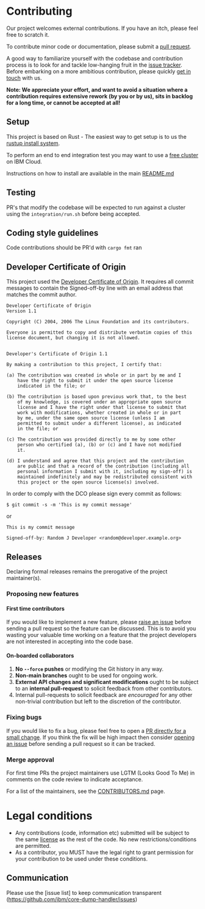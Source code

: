 # Contributing

Our project welcomes external contributions. If you have an itch, please feel
free to scratch it.

To contribute minor code or documentation, please submit a [pull request](https://github.com/ibm/core-dump-handler/pulls).

A good way to familiarize yourself with the codebase and contribution process is
to look for and tackle low-hanging fruit in the [issue tracker](https://github.com/IBM/core-dump-handler/issues?q=is%3Aissue+is%3Aopen+label%3A%22good+first+issue%22).
Before embarking on a more ambitious contribution, please quickly [get in touch](#communication) with us.

**Note: We appreciate your effort, and want to avoid a situation where a contribution
requires extensive rework (by you or by us), sits in backlog for a long time, or
cannot be accepted at all!**

## Setup

This project is based on Rust - The easiest way to get setup is to us the [rustup install system](https://rustup.rs/).

To perform an end to end integration test you may want to use a [free cluster](https://cloud.ibm.com/docs/containers?topic=containers-getting-started#clusters_gs) on IBM Cloud.

Instructions on how to install are available in the main [README.md](https://github.com/IBM/core-dump-handler#installing-the-chart)

## Testing
PR's that modify the codebase will be expected to run against a cluster using the `integration/run.sh` before being accepted.

## Coding style guidelines
Code contributions should be PR'd with `cargo fmt` ran


## Developer Certificate of Origin

This project used the [Developer Certificate of Origin](https://developercertificate.org/). It requires all commit messages to contain the Signed-off-by line with an email address that matches the commit author.

```
Developer Certificate of Origin
Version 1.1

Copyright (C) 2004, 2006 The Linux Foundation and its contributors.

Everyone is permitted to copy and distribute verbatim copies of this
license document, but changing it is not allowed.


Developer's Certificate of Origin 1.1

By making a contribution to this project, I certify that:

(a) The contribution was created in whole or in part by me and I
    have the right to submit it under the open source license
    indicated in the file; or

(b) The contribution is based upon previous work that, to the best
    of my knowledge, is covered under an appropriate open source
    license and I have the right under that license to submit that
    work with modifications, whether created in whole or in part
    by me, under the same open source license (unless I am
    permitted to submit under a different license), as indicated
    in the file; or

(c) The contribution was provided directly to me by some other
    person who certified (a), (b) or (c) and I have not modified
    it.

(d) I understand and agree that this project and the contribution
    are public and that a record of the contribution (including all
    personal information I submit with it, including my sign-off) is
    maintained indefinitely and may be redistributed consistent with
    this project or the open source license(s) involved.
```

In order to comply with the DCO please sign every commit as follows:
```
$ git commit -s -m 'This is my commit message'
```
or

```
This is my commit message

Signed-off-by: Random J Developer <random@developer.example.org>
```

## Releases

Declaring formal releases remains the prerogative of the project maintainer(s).

### Proposing new features

#### First time contributors 

If you would like to implement a new feature, please [raise an issue](https://github.com/ibm/core-dump-handler/issues)
before sending a pull request so the feature can be discussed. This is to avoid
you wasting your valuable time working on a feature that the project developers
are not interested in accepting into the code base.

#### On-boarded collaborators

1. **No `--force` pushes** or modifying the Git history in any way.
1. **Non-main branches** ought to be used for ongoing work.
1. **External API changes and significant modifications** ought to be subject to an **internal pull-request** to solicit feedback from other contributors.
1. Internal pull-requests to solicit feedback are *encouraged* for any other non-trivial contribution but left to the discretion of the contributor.

### Fixing bugs

If you would like to fix a bug, please feel free to open a [PR directly for a small change](https://github.com/ibm/core-dump-handler/pulls).
If you think the fix will be high impact then consider [opening an issue](https://github.com/ibm/core-dump-handler/issues) before sending a
pull request so it can be tracked.

### Merge approval

For first time PRs the project maintainers use LGTM (Looks Good To Me) in comments on the code
review to indicate acceptance.

For a list of the maintainers, see the [CONTRIBUTORS.md](CONTRIBUTORS.md) page.


# Legal conditions

- Any contributions (code, information etc) submitted will be subject to the same [license](LICENSE) as the rest of the code.
No new restrictions/conditions are permitted.
- As a contributor, you MUST have the legal right to grant permission for your contribution to be used under these conditions.

## Communication
Please use the [issue list] to keep communication transparent (https://github.com/ibm/core-dump-handler/issues)
